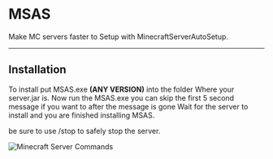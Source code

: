 # MSAS
Make MC servers faster to Setup with MinecraftServerAutoSetup.

--------
## Installation
To install put MSAS.exe **(ANY VERSION)**
into the folder Where your server.jar is.
Now run the MSAS.exe you can skip the first 5 second message if you want to 
after the message is gone Wait for the server to install
and you are finished installing MSAS.

be sure to use /stop to safely stop the server.

![Minecraft Server Commands]()
